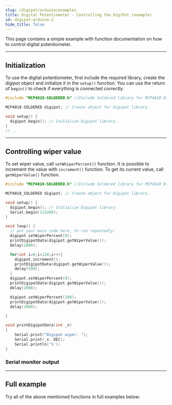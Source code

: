 ```yaml
---
slug: /digipot/arduino/examples
title: Digital Potentiometer - Controlling the DigiPot (example)
id: digipot-arduino-2
hide_title: false
---
```


This page contains a simple example with function documentation on how to control digital potentiometer.

---

## Initialization
To use the digital potentiometer, first include the required library, create the digipot object and initialize it in the `setup()` function. You can use the return of `begin()` to check if everything is connected correctly.

```cpp
#include "MCP4018-SOLDERED.h" //Include Soldered library for MCP4018 Digipot.

MCP4018-SOLDERED digipot; // Create object for Digipot library.

void setup() {
  digipot.begin(); // Initialize Digipot library.
}
//...
```

<FunctionDocumentation
  functionName="MCP4018-SOLDERED digipot"
  description="Creates digipot object"
  returnDescription="none"
/>

<FunctionDocumentation
  functionName="digipot.begin()"
  description="Initializes the digipot, setting up communication over I2C and verifying its presence."
  returnDescription="Returns true if initialization is successful, false otherwise."
/>

---

## Controlling wiper value
To set wiper value, call `setWhiperPercent()` function. It is possible to increment the value with `increment()` function. To get its current value, call `getWiperValue()` function.

```cpp
#include "MCP4018-SOLDERED.h" //Include Soldered library for MCP4018 Digipot.

MCP4018_SOLDERED digipot; // Create object for Digipot library.

void setup() {
  digipot.begin(); // Initialize Digipot library.
  Serial.begin(115200);
}

void loop() {
  // put your main code here, to run repeatedly:
  digipot.setWiperPercent(0);
  printDigipotData(digipot.getWiperValue());
  delay(2000);

  for(int i=0;i<128;i++){
    digipot.increment();
    printDigipotData(digipot.getWiperValue());
    delay(500);
  }
  digipot.setWiperPercent(0);
  printDigipotData(digipot.getWiperValue());
  delay(2000);

  digipot.setWiperPercent(100);
  printDigipotData(digipot.getWiperValue());
  delay(2000);

}

void printDigipotData(int _v)
{
    Serial.print("Digipot wiper: ");
    Serial.print(_v, DEC);
    Serial.println('%');
}
```

<FunctionDocumentation
  functionName="digipot.setWiperPercent()"
  description="Sets the wiper value"
  returnDescription="none"
/>

<FunctionDocumentation
  functionName="digipot.increment()"
  description="Increments the current value"
  returnDescription="none"
/>

<FunctionDocumentation
  functionName="digipot.getWiperValue()"
  description="Returns the current wiper value"
  returnDescription="Returns byte value that represents current wiper value"
/>

### Serial monitor output 
<CenteredImage src="/img/digipot/digipot_serial_monitor_output1.jpg" alt="Output from Serial Monitor" caption="Output from Serial Monitor" width="400px" />

---

## Full example

Try all of the above mentioned functions in full examples below:

<QuickLink 
  title="digipot_serial.ino" 
  description="Example file to show how to increment and decrement digipot value from Arduino Serial Monitor."
  url="https://github.com/SolderedElectronics/Soldered-Digipot-MCP4018-Arduino-Library/blob/main/examples/digipot_serial/digipot_serial.ino" 
/>
<QuickLink 
  title="get_digipot.ino" 
  description="Example file to show how to set the desired value to digipot and read thta value from it"
  url="https://github.com/SolderedElectronics/Soldered-Digipot-MCP4018-Arduino-Library/blob/main/examples/get_digipot/get_digipot.ino" 
/>
<QuickLink 
  title="set_digipot.ino" 
  description="Example file to show how to set the desired value to digipot and read thta value from it"
  url="https://github.com/SolderedElectronics/Soldered-Digipot-MCP4018-Arduino-Library/blob/main/examples/set_digipot/set_digipot.ino" 
/>